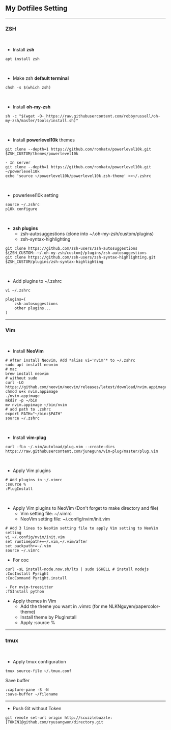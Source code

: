 ## My Dotfiles Setting

----
### ZSH
<br>

- Install **zsh**
```
apt install zsh
```

<br>

- Make zsh **default terminal**
```
chsh -s $(which zsh)
```

<br>

- Install **oh-my-zsh**
```
sh -c "$(wget -O- https://raw.githubusercontent.com/robbyrussell/oh-my-zsh/master/tools/install.sh)"
```

<br>

- Install **powerlevel10k** themes
```
git clone --depth=1 https://github.com/romkatv/powerlevel10k.git $ZSH_CUSTOM/themes/powerlevel10k

- In server
git clone --depth=1 https://github.com/romkatv/powerlevel10k.git ~/powerlevel10k
echo 'source ~/powerlevel10k/powerlevel10k.zsh-theme' >>~/.zshrc
```

<br>

- powerlevel10k setting
```
source ~/.zshrc
p10k configure
```

<br>

- **zsh plugins**
    - zsh-autosuggestions (clone into ~/.oh-my-zsh/custom/plugins)
    - zsh-syntax-highlighting
```
git clone https://github.com/zsh-users/zsh-autosuggestions ${ZSH_CUSTOM:-~/.oh-my-zsh/custom}/plugins/zsh-autosuggestions 
git clone https://github.com/zsh-users/zsh-syntax-highlighting.git $ZSH_CUSTOM/plugins/zsh-syntax-highlighting
```


<br>

- Add plugins to ~/.zshrc

```
vi ~/.zshrc

plugins=( 
    zsh-autosuggestions
    other plugins...
)
```
----

### Vim

<br>

- Install **NeoVim**

```
# After install Neovim, Add *alias vi='nvim'* to ~/.zshrc
sudo apt install neovim
# mac
brew install neovim
# without sudo
curl -LO https://github.com/neovim/neovim/releases/latest/download/nvim.appimage
chmod u+x nvim.appimage
./nvim.appimage
mkdir -p ~/bin
mv nvim.appimage ~/bin/nvim
# add path to .zshrc
export PATH="~/bin:$PATH"
source ~/.zshrc
```

<br>

- Install **vim-plug**

```
curl -fLo ~/.vim/autoload/plug.vim --create-dirs https://raw.githubusercontent.com/junegunn/vim-plug/master/plug.vim
```

<br>

- Apply Vim plugins
```
# Add plugins in ~/.vimrc
:source %
:PlugInstall
```

<br>

- Apply Vim plugins to NeoVim (Don't forget to make directory and file)
    - Vim setting file: ~/.vimrc
    - NeoVim setting file: ~/.config/nvim/init.vim

```
# Add 3 lines to NeoVim setting file to apply Vim setting to NeoVim setting
vi ~/.config/nvim/init.vim
set runtimepath+=~/.vim,~/.vim/after
set packpath+=~/.vim
source ~/.vimrc
```

- For coc
```
curl -sL install-node.now.sh/lts | sudo $SHELL # install nodejs
:CocInstall Pyright
:CocCommand Pyright.install

- For nvim-treesitter
:TSInstall python

```

<be>

- Apply themes in Vim
    - Add the theme you want in .vimrc (for me NLKNguyen/papercolor-theme)
    - Install theme by PlugInstall
    - Apply :source %


----

### tmux

<br>

- Apply tmux configuration

```
tmux source-file ~/.tmux.conf
```

Save buffer
```
:capture-pane -S -N
:save-buffer ~/filename
```
----

- Push Git without Token

```
git remote set-url origin http://scuzzlebuzzle:[TOKEN]@github.com/ryusangwon/directory.git
```
